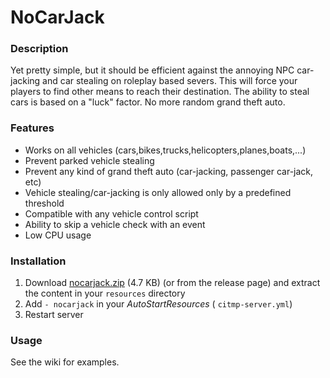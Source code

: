 # NoCarJack

### Description

Yet pretty simple, but it should be efficient against the annoying NPC car-jacking and car stealing on roleplay based severs. This will force your players to find other means to reach their destination. The ability to steal cars is based on a "luck" factor.
No more random grand theft auto.

### Features

* Works on all vehicles (cars,bikes,trucks,helicopters,planes,boats,...)
* Prevent parked vehicle stealing
* Prevent any kind of grand theft auto (car-jacking, passenger car-jack, etc)
* Vehicle stealing/car-jacking is only allowed only by a predefined threshold
* Compatible with any vehicle control script
* Ability to skip a vehicle check with an event
* Low CPU usage

### Installation

1) Download <a class="attachment" href="/uploads/default/original/2X/5/5480aba43bd4e654d2d6e7e8c76ee4d39bd11417.zip">nocarjack.zip</a> (4.7 KB) (or from the release page) and extract the content in your `resources` directory
2) Add `- nocarjack` in your _AutoStartResources_ ( `citmp-server.yml`)
3) Restart server

### Usage

See the wiki for examples.
